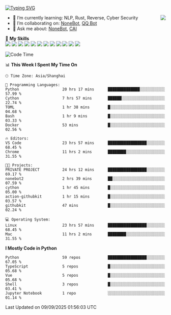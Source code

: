 [![Typing SVG](https://readme-typing-svg.herokuapp.com?size=25&duration=2500&color=8C43EA&vCenter=true&width=200&height=40&lines=Hi+there+%F0%9F%91%8B%F0%9F%8F%BB;I'm+yanyongyu)](https://git.io/typing-svg)

<a href="#">
  <img align="right" src="https://github-readme-stats.vercel.app/api?username=yanyongyu&count_private=true&show_icons=true&bg_color=15,f2f7fd,E0EAFC" />
</a>

- 🌱 I’m currently learning: NLP, Rust, Reverse, Cyber Security
- 👯 I’m collaborating on: [NoneBot](https://github.com/nonebot), [QQ Bot](https://github.com/Mrs4s/go-cqhttp)
- 💬 Ask me about: [NoneBot](https://github.com/nonebot), [CAI](https://github.com/cscs181/CAI)

🌟 **My Skills**  
![](https://img.shields.io/badge/-Python-3e74a2?style=flat-square&logo=Python&logoColor=fff)
![](https://img.shields.io/badge/-TypeScript-3178C6?style=flat-square&logo=TypeScript&logoColor=fff)
![](https://img.shields.io/badge/-Vue-4fc08d?style=flat-square&logo=Vue.js&logoColor=fff)
![](https://img.shields.io/badge/-React-2d98ce?style=flat-square&logo=React&logoColor=fff)
![](https://img.shields.io/badge/-FastAPI-009688?style=flat-square&logo=FastAPI&logoColor=fff)
![](https://img.shields.io/badge/-Linux-000000?style=flat-square&logo=Linux&logoColor=fff)
![](https://img.shields.io/badge/-Docker-2496ED?style=flat-square&logo=Docker&logoColor=fff)
![](https://img.shields.io/badge/-Kubernetes-326CE5?style=flat-square&logo=Kubernetes&logoColor=fff)
![](https://img.shields.io/badge/-GitHub%20Actions-2088FF?style=flat-square&logo=GitHubActions&logoColor=fff)
![](https://img.shields.io/badge/-PostgreSQL-4169E1?style=flat-square&logo=PostgreSQL&logoColor=fff)
![](https://img.shields.io/badge/-Redis-DC382D?style=flat-square&logo=Redis&logoColor=fff)
![](https://img.shields.io/badge/-MongoDB-47A248?style=flat-square&logo=MongoDB&logoColor=fff)

<!--START_SECTION:waka-->
![Code Time](http://img.shields.io/badge/Code%20Time-7%2C980%20hrs%2038%20mins-blue)

📊 **This Week I Spent My Time On** 

```text
🕑︎ Time Zone: Asia/Shanghai

💬 Programming Languages: 
Python                   20 hrs 17 mins      ██████████████░░░░░░░░░░░   57.99 % 
Cython                   7 hrs 57 mins       ██████░░░░░░░░░░░░░░░░░░░   22.74 % 
TOML                     1 hr 38 mins        █░░░░░░░░░░░░░░░░░░░░░░░░   04.68 % 
Bash                     1 hr 9 mins         █░░░░░░░░░░░░░░░░░░░░░░░░   03.33 % 
Docker                   53 mins             █░░░░░░░░░░░░░░░░░░░░░░░░   02.56 % 

🔥 Editors: 
VS Code                  23 hrs 57 mins      █████████████████░░░░░░░░   68.45 % 
Chrome                   11 hrs 2 mins       ████████░░░░░░░░░░░░░░░░░   31.55 % 

🐱‍💻 Projects: 
PRIVATE PROJECT          24 hrs 12 mins      █████████████████░░░░░░░░   69.17 % 
nonebot2                 2 hrs 39 mins       ██░░░░░░░░░░░░░░░░░░░░░░░   07.59 % 
cython                   1 hr 45 mins        █░░░░░░░░░░░░░░░░░░░░░░░░   05.00 % 
action-githubkit         1 hr 15 mins        █░░░░░░░░░░░░░░░░░░░░░░░░   03.57 % 
githubkit                47 mins             █░░░░░░░░░░░░░░░░░░░░░░░░   02.24 % 

💻 Operating System: 
Linux                    23 hrs 57 mins      █████████████████░░░░░░░░   68.45 % 
Mac                      11 hrs 2 mins       ████████░░░░░░░░░░░░░░░░░   31.55 % 
```

**I Mostly Code in Python** 

```text
Python                   59 repos            █████████████████░░░░░░░░   67.05 % 
TypeScript               5 repos             █░░░░░░░░░░░░░░░░░░░░░░░░   05.68 % 
Vue                      5 repos             █░░░░░░░░░░░░░░░░░░░░░░░░   05.68 % 
Shell                    3 repos             █░░░░░░░░░░░░░░░░░░░░░░░░   03.41 % 
Jupyter Notebook         1 repo              ░░░░░░░░░░░░░░░░░░░░░░░░░   01.14 % 
```




 Last Updated on 09/09/2025 01:56:03 UTC
<!--END_SECTION:waka-->

